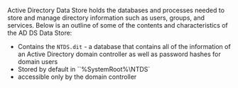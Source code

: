 Active Directory Data Store holds the databases and processes needed to store and manage directory information such as users, groups, and services. Below is an outline of some of the contents and characteristics of the AD DS Data Store:
-   Contains the `NTDS.dit` - a database that contains all of the information of an Active Directory domain controller as well as password hashes for domain users
-   Stored by default in ``%SystemRoot%\NTDS`
-   accessible only by the domain controller